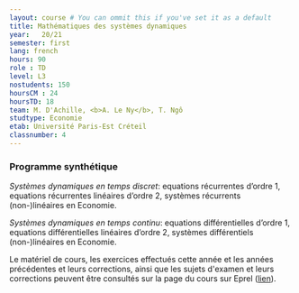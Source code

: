 ```yaml
---
layout: course # You can ommit this if you've set it as a default
title: Mathématiques des systèmes dynamiques
year: 	20/21
semester: first
lang: french
hours: 90
role : TD
level: L3
nostudents: 150
hoursCM : 24
hoursTD: 18
team: M. D'Achille, <b>A. Le Ny</b>, T. Ngô
studtype: Economie
etab: Université Paris-Est Créteil
classnumber: 4
---
```

### Programme synthétique


_Systèmes dynamiques en temps discret_: equations récurrentes d’ordre 1, equations récurrentes linéaires d’ordre 2, systèmes récurrents (non-)linéaires en Economie.

_Systèmes dynamiques en temps continu_: equations différentielles d’ordre 1, equations différentielles linéaires d’ordre 2, systèmes différentiels (non-)linéaires en Economie.


Le matériel de cours, les exercices effectués cette année et les années précédentes et leurs corrections, ainsi que les sujets d'examen et leurs corrections peuvent être consultés sur la page du cours sur Eprel ([lien](https://eprel.u-pec.fr/eprel/claroline/course/index.php?cid=2254)).
